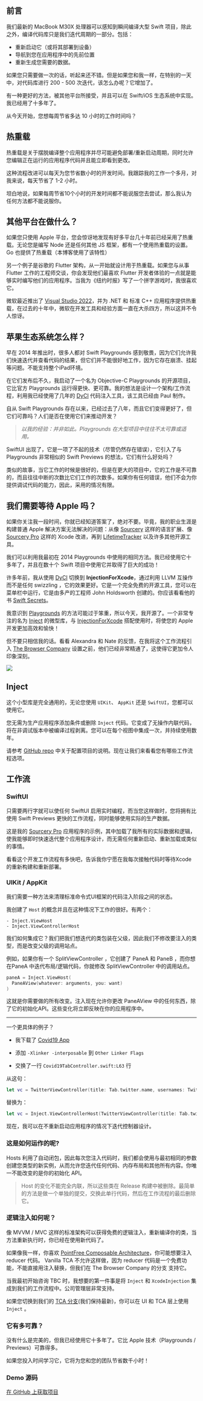 ## 前言

我们最新的 MacBook M30X 处理器可以感知到瞬间编译大型 Swift 项目，除此之外，编译代码库只是我们迭代周期的一部分。包括：

- 重新启动它（或将其部署到设备）
- 导航到您在应用程序中的先前位置
- 重新生成您需要的数据。

如果您只需要做一次的话，听起来还不错。但是如果您和我一样，在特别的一天中，对代码库进行 200 - 500 次迭代，该怎么办呢？它增加了。

有一种更好的方法，被其他平台所接受，并且可以在 Swift/iOS 生态系统中实现。我已经用了十多年了。

从今天开始，您想每周节省多达 10 小时的工作时间吗？

## 热重载

热重载是关于摆脱编译整个应用程序并尽可能避免部署/重新启动周期，同时允许您编辑正在运行的应用程序代码并且能立即看到更改。

这种流程改进可以每天为您节省数小时的开发时间。我跟踪我的工作一个多月，对我来说，每天节省了 1-2 小时。

坦白地说，如果每周节省10个小时的开发时间都不能说服您去尝试，那么我认为任何方法都不能说服你。

## 其他平台在做什么？

如果您只使用 Apple 平台，您会惊讶地发现有好多平台几十年前已经采用了热重载。无论您是编写 Node 还是任何其他 JS 框架，都有一个使用热重载的设置。 Go 也提供了热重载（本博客使用了该特性）

另一个例子是谷歌的 Flutter 架构，从一开始就设计用于热重载。如果您与从事 Flutter 工作的工程师交谈，你会发现他们最喜欢 Flutter 开发者体验的一点就是能够实时编写他们的应用程序。当我为《纽约时报》写了一个拼字游戏时，我很喜欢它。

微软最近推出了 [Visual Studio 2022](https://devblogs.microsoft.com/visualstudio/visual-studio-2022-now-available/)，并为 .NET 和 标准 C++ 应用程序提供热重载，在过去的十年中，微软在开发工具和经验方面一直在大杀四方，所以这并不令人惊讶。

## 苹果生态系统怎么样？

早在 2014 年推出时，很多人都对 Swift Playgrounds 感到敬畏，因为它们允许我们快速迭代并查看代码的结果，但它们并不能很好地工作，因为它存在崩溃、挂起等问题。不能支持整个iPad环境。

在它们发布后不久，我启动了一个名为 Objective-C Playgrounds 的开源项目，它比官方 Playgrounds 运行得更快、更可靠。我的想法是设计一个架构/工作流程，利用我已经使用了几年的 [DyCI](https://github.com/DyCI/dyci-main)  代码注入工具，该工具已经由 Paul 制作。

自从 Swift Playgrounds 存在以来，已经过去了八年，而且它们变得更好了，但它们可靠吗？人们是否在使用它们来推动开发？

>*以我的经验：并非如此。Playgrounds 在大型项目中往往不太可靠或适用。*

SwiftUI 出现了，它是一项了不起的技术（尽管仍然存在错误），它引入了与 Playgrounds 非常相似的 Swift Previews 的想法，它们有什么好处吗？

类似的故事，当它工作的时候是很好的，但是在更大的项目中，它的工作是不可靠的，而且往往中断的次数比它们工作的次数多。如果你有任何错误，他们不会为你提供调试代码的能力，因此，采用的情况有限。

## 我们需要等待 Apple 吗？

如果你关注我一段时间，你就已经知道答案了，绝对不要。毕竟，我的职业生涯是构建普通 Apple 解决方案无法解决的问题：从像 [Sourcery](https://github.com/krzysztofzablocki/Sourcery) 这样的语言扩展、像 [Sourcery Pro](http://merowing.info/sourcery-pro/) 这样的 Xcode 改进，再到 [LifetimeTracker](https://github.com/krzysztofzablocki/LifetimeTracker) 以及许多其他开源工具。

我们可以利用我最初在 2014 Playgrounds 中使用的相同方法。我已经使用它十多年了，并且在数十个 Swift 项目中使用它并取得了巨大的成功！

许多年前，我从使用  [DyCI](https://github.com/DyCI/dyci-main "DyCI")  切换到 **InjectionForXcode**，通过利用 LLVM 互操作而不是任何 swizzling ，它的效果更好。它是一个完全免费的开源工具，您可以在菜单栏中运行，它是由多产的工程师 John Holdsworth 创建的。你应该看看他的书 [Swift Secrets](http://books.apple.com/us/book/id1551005489 "Swift Secrets")。

我意识到 [Playgrounds](https://github.com/krzysztofzablocki/Playgrounds) 的方法可能过于笨重，所以今天，我开源了。一个非常专注的名为 [Inject](https://github.com/krzysztofzablocki/Inject) 的微型库，与 [InjectionForXcode](https://github.com/johnno1962/InjectionIII) 搭配使用时，将使您的 Apple 开发更加高效和愉快！

但不要只相信我的话。看看 Alexandra 和 Nate 的反馈，在我将这个工作流程引入  [The Browser Company](https://thebrowser.company/) 设置之前，他们已经非常精通了，这使得它更加令人印象深刻。

![](https://p3-juejin.byteimg.com/tos-cn-i-k3u1fbpfcp/8c732bf44986441199f6d24eb84b64a5~tplv-k3u1fbpfcp-zoom-1.image)

## Inject

这个小型库是完全通用的，无论您使用 `UIKit`、 `AppKit` 还是 `SwiftUI`，您都可以使用它。

您无需为生产应用程序添加条件或删除 `Inject` 代码。它变成了无操作内联代码，将在非调试版本中被编译过程剥离。您可以在每个视图中集成一次，并持续使用数年。

请参考 [GitHub repo](https://github.com/krzysztofzablocki/Inject "GitHub repo") 中关于配置项目的说明。现在让我们来看看您有哪些工作流程选项。

## 工作流

### SwiftUI

只需要两行字就可以使任何 SwiftUI 启用实时编程，而当您这样做时，您将拥有比使用 Swift Previews 更快的工作流程，同时能够使用实际的生产数据。

这是我的 [Sourcery Pro](http://merowing.info/sourcery-pro/ "Sourcery Pro") 应用程序的示例，其中加载了我所有的实际数据和逻辑，使我能够即时快速迭代整个应用程序设计，而无需任何重新启动、重新加载或类似的事情。

看看这个开发工作流程有多快吧，告诉我你宁愿在我每次接触代码时等待Xcode的重新构建和重新部署。

### UIKit / AppKit

我们需要一种方法来清理标准命令式UI框架的代码注入阶段之间的状态。

我创建了 `Host` 的概念并且在这种情况下工作的很好。有两个：

```shell
- Inject.ViewHost
- Inject.ViewControllerHost
```

我们如何集成它？我们把我们想迭代的类包装在父级，因此我们不修改要注入的类型，而是改变父级的调用站点。

例如，如果你有一个 SplitViewController ，它创建了 PaneA 和 PaneB ，而你想在PaneA 中迭代布局/逻辑代码，你就修改 SplitViewController 中的调用站点。

```swift
paneA = Inject.ViewHost(
  PaneAView(whatever: arguments, you: want)
)
```

这就是你需要做的所有改变。注入现在允许你更改 PaneAView 中的任何东西，除了它的初始化API。这些变化将立即反映在你的应用程序中。

***

一个更具体的例子？

- 我下载了 [Covid19 App](https://github.com/dkhamsing/covid19.swift)

- 添加 `-Xlinker -interposable` 到 `Other Linker Flags`

- 交换了一行 `Covid19TabController.swift:L63` 行
  
从这句：

```swift
let vc = TwitterViewController(title: Tab.twitter.name, usernames: Twitter.content)
```

替换为：
  
```swift
let vc = Inject.ViewControllerHost(TwitterViewController(title: Tab.twitter.name, usernames: Twitter.content))
```

现在，我可以在不重新启动应用程序的情况下迭代控制器设计。

### 这是如何运作的呢?

Hosts 利用了自动闭包，因此每次您注入代码时，我们都会使用与最初相同的参数创建您类型的新实例，从而允许您迭代任何代码、内存布局和其他所有内容。你唯一不能改变的是你的初始化 API。

> Host 的变化不能完全内联，所以这些类在 Release 构建中被删除。最简单的方法是做一个单独的提交，交换此单行代码，然后在工作流程的最后删除它。

### 逻辑注入如何呢？

像 MVVM / MVC 这样的标准架构可以获得免费的逻辑注入，重新编译你的类，当方法重新执行时，你已经在使用新代码了。

如果像我一样，你喜欢 [PointFree Composable Architecture](https://github.com/pointfreeco/swift-composable-architecture "PointFree Composable Architecture")，你可能想要注入 reducer 代码。 Vanilla TCA 不允许这样做，因为 reducer 代码是一个免费功能，不能直接用注入替换，但我们在 The Browser Company 的分支 支持它。

当我最初开始咨询 TBC 时，我想要的第一件事是将 `Inject` 和 `XcodeInjection` 集成到我们的工作流程中。公司管理层非常支持。

如果您切换到我们的 [TCA 分支](https://github.com/thebrowsercompany/swift-composable-architecture/tree/develop)(我们保持最新)，你可以在 UI 和 TCA 层上使用 `Inject` 。

### 它有多可靠？

没有什么是完美的，但我已经使用它十多年了。它比 Apple 技术（Playgrounds / Previews）可靠得多。

如果您投入时间学习它，它将为您和您的团队节省数千小时！

### Demo 源码

[在 GitHub 上获取项目](https://github.com/krzysztofzablocki/Inject "Demo 源码")
